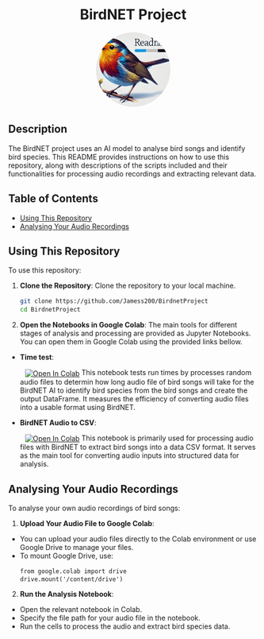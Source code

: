<div align="center">
  <h1>BirdNET Project</h1>
  <p><img src="Files/img/bird_readme.png" alt="BirdNET Banner" style="border-radius: 50%; width: 150px; height: 150px; object-fit: cover;"></p>
</div>

## Description
The BirdNET project uses an AI model to analyse bird songs and identify bird species. This README provides instructions on how to use this repository, along with descriptions of the scripts included and their functionalities for processing audio recordings and extracting relevant data.

## Table of Contents
- [Using This Repository](#using-this-repository)
- [Analysing Your Audio Recordings](#nalyzing-your-audio-recordings)


## Using This Repository
To use this repository:
1. **Clone the Repository**:
Clone the repository to your local machine.
   ```sh
   git clone https://github.com/Jamess200/BirdnetProject
   cd BirdnetProject
   ```

2. **Open the Notebooks in Google Colab**:
The main tools for different stages of analysis and processing are provided as Jupyter Notebooks. You can open them in Google Colab using the provided links bellow.

- **Time test**:

   <span style="display:inline-block; margin-left: 10px;">
     <a href="https://colab.research.google.com/drive/10y8z9R69SYeEwNFV_GL3peqUDjr_fUbY?usp=sharing">
       <img src="https://colab.research.google.com/assets/colab-badge.svg" alt="Open In Colab" style="vertical-align: middle;"/>
     </a>
   </span> This notebook tests run times by processes random audio files to determin how long audio file of bird songs will take for the BirdNET AI to identify bird species from the bird songs and create the output DataFrame. It measures the efficiency of converting audio files into a usable format using BirdNET.

- **BirdNET Audio to CSV**:

   <span style="display:inline-block; margin-left: 10px;">
     <a href="https://colab.research.google.com/drive/1ofIgH6WYTRZxlmmCn-0VmR4ZYu8mSlAA?usp=sharing">
       <img src="https://colab.research.google.com/assets/colab-badge.svg" alt="Open In Colab" style="vertical-align: middle;"/>
     </a>
   </span> This notebook is primarily used for processing audio files with BirdNET to extract bird songs into a data CSV format. It serves as the main tool for converting audio inputs into structured data for analysis.

## Analysing Your Audio Recordings
To analyse your own audio recordings of bird songs:
1. **Upload Your Audio File to Google Colab**: 
- You can upload your audio files directly to the Colab environment or use Google Drive to manage your files.
- To mount Google Drive, use:
   ```{python}
   from google.colab import drive
   drive.mount('/content/drive')
2. **Run the Analysis Notebook**:
- Open the relevant notebook in Colab.
- Specify the file path for your audio file in the notebook.
- Run the cells to process the audio and extract bird species data.